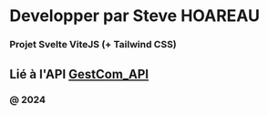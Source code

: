 # Developper par Steve HOAREAU
### Projet Svelte ViteJS (+ Tailwind CSS)
## Lié à l'API <a href="https://github.com/SteveHoareau18/GestCom_API">GestCom_API</a>
### @ 2024
